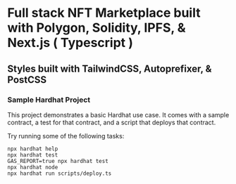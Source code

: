 # Full stack NFT Marketplace built with Polygon, Solidity, IPFS, & Next.js ( Typescript )

## Styles built with TailwindCSS, Autoprefixer, & PostCSS

### Sample Hardhat Project

This project demonstrates a basic Hardhat use case. It comes with a sample contract, a test for that contract, and a script that deploys that contract.

Try running some of the following tasks:

```shell
npx hardhat help
npx hardhat test
GAS_REPORT=true npx hardhat test
npx hardhat node
npx hardhat run scripts/deploy.ts
```
